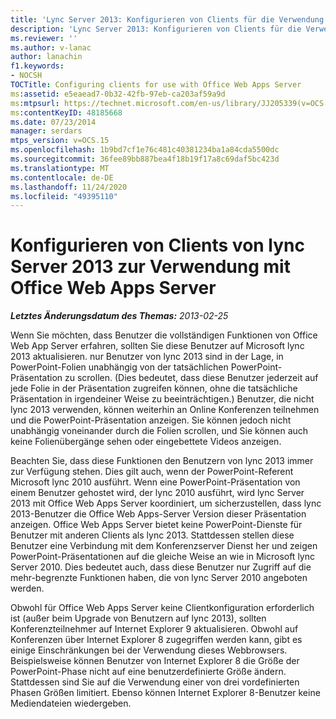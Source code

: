 ```yaml
---
title: 'Lync Server 2013: Konfigurieren von Clients für die Verwendung mit Office Web Apps Server'
description: 'Lync Server 2013: Konfigurieren von Clients für die Verwendung mit Office Web Apps Server.'
ms.reviewer: ''
ms.author: v-lanac
author: lanachin
f1.keywords:
- NOCSH
TOCTitle: Configuring clients for use with Office Web Apps Server
ms:assetid: e5eaead7-0b32-42fb-97eb-ca203af59a9d
ms:mtpsurl: https://technet.microsoft.com/en-us/library/JJ205339(v=OCS.15)
ms:contentKeyID: 48185668
ms.date: 07/23/2014
manager: serdars
mtps_version: v=OCS.15
ms.openlocfilehash: 1b9bd7cf1e76c481c40381234ba1a84cda5500dc
ms.sourcegitcommit: 36fee89bb887bea4f18b19f17a8c69daf5bc423d
ms.translationtype: MT
ms.contentlocale: de-DE
ms.lasthandoff: 11/24/2020
ms.locfileid: "49395110"
---
```

# <a name="configuring-clients-of-lync-server-2013-for-use-with-office-web-apps-server"></a>Konfigurieren von Clients von lync Server 2013 zur Verwendung mit Office Web Apps Server

<div data-xmlns="http://www.w3.org/1999/xhtml">

<div class="topic" data-xmlns="http://www.w3.org/1999/xhtml" data-msxsl="urn:schemas-microsoft-com:xslt" data-cs="https://msdn.microsoft.com/">

<div data-asp="https://msdn2.microsoft.com/asp">



</div>

<div id="mainSection">

<div id="mainBody">

<span> </span>

_**Letztes Änderungsdatum des Themas:** 2013-02-25_

Wenn Sie möchten, dass Benutzer die vollständigen Funktionen von Office Web App Server erfahren, sollten Sie diese Benutzer auf Microsoft lync 2013 aktualisieren. nur Benutzer von lync 2013 sind in der Lage, in PowerPoint-Folien unabhängig von der tatsächlichen PowerPoint-Präsentation zu scrollen. (Dies bedeutet, dass diese Benutzer jederzeit auf jede Folie in der Präsentation zugreifen können, ohne die tatsächliche Präsentation in irgendeiner Weise zu beeinträchtigen.) Benutzer, die nicht lync 2013 verwenden, können weiterhin an Online Konferenzen teilnehmen und die PowerPoint-Präsentation anzeigen. Sie können jedoch nicht unabhängig voneinander durch die Folien scrollen, und Sie können auch keine Folienübergänge sehen oder eingebettete Videos anzeigen.

Beachten Sie, dass diese Funktionen den Benutzern von lync 2013 immer zur Verfügung stehen. Dies gilt auch, wenn der PowerPoint-Referent Microsoft lync 2010 ausführt. Wenn eine PowerPoint-Präsentation von einem Benutzer gehostet wird, der lync 2010 ausführt, wird lync Server 2013 mit Office Web Apps Server koordiniert, um sicherzustellen, dass lync 2013-Benutzer die Office Web Apps-Server Version dieser Präsentation anzeigen. Office Web Apps Server bietet keine PowerPoint-Dienste für Benutzer mit anderen Clients als lync 2013. Stattdessen stellen diese Benutzer eine Verbindung mit dem Konferenzserver Dienst her und zeigen PowerPoint-Präsentationen auf die gleiche Weise an wie in Microsoft lync Server 2010. Dies bedeutet auch, dass diese Benutzer nur Zugriff auf die mehr-begrenzte Funktionen haben, die von lync Server 2010 angeboten werden.

Obwohl für Office Web Apps Server keine Clientkonfiguration erforderlich ist (außer beim Upgrade von Benutzern auf lync 2013), sollten Konferenzteilnehmer auf Internet Explorer 9 aktualisieren. Obwohl auf Konferenzen über Internet Explorer 8 zugegriffen werden kann, gibt es einige Einschränkungen bei der Verwendung dieses Webbrowsers. Beispielsweise können Benutzer von Internet Explorer 8 die Größe der PowerPoint-Phase nicht auf eine benutzerdefinierte Größe ändern. Stattdessen sind Sie auf die Verwendung einer von drei vordefinierten Phasen Größen limitiert. Ebenso können Internet Explorer 8-Benutzer keine Mediendateien wiedergeben.

</div>

<span> </span>

</div>

</div>

</div>

